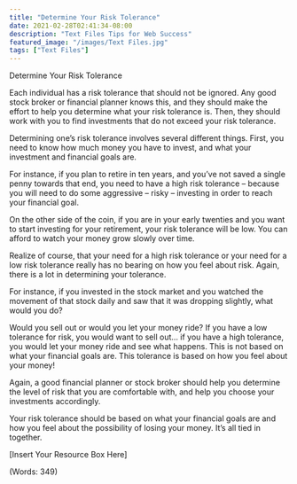 ```yaml
---
title: "Determine Your Risk Tolerance"
date: 2021-02-28T02:41:34-08:00
description: "Text Files Tips for Web Success"
featured_image: "/images/Text Files.jpg"
tags: ["Text Files"]
---
```


Determine Your Risk Tolerance


Each individual has a risk tolerance that should not be ignored. Any good stock broker or financial planner knows this, and they should make the effort to help you determine what your risk tolerance is. Then, they should work with you to find investments that do not exceed your risk tolerance.

Determining one’s risk tolerance involves several different things. First, you need to know how much money you have to invest, and what your investment and financial goals are.

For instance, if you plan to retire in ten years, and you’ve not saved a single penny towards that end, you need to have a high risk tolerance – because you will need to do some aggressive – risky – investing in order to reach your financial goal. 

On the other side of the coin, if you are in your early twenties and you want to start investing for your retirement, your risk tolerance will be low. You can afford to watch your money grow slowly over time.

Realize of course, that your need for a high risk tolerance or your need for a low risk tolerance really has no bearing on how you feel about risk. Again, there is a lot in determining your tolerance.

For instance, if you invested in the stock market and you watched the movement of that stock daily and saw that it was dropping slightly, what would you do?

Would you sell out or would you let your money ride? If you have a low tolerance for risk, you would want to sell out… if you have a high tolerance, you would let your money ride and see what happens. This is not based on what your financial goals are. This tolerance is based on how you feel about your money! 

Again, a good financial planner or stock broker should help you determine the level of risk that you are comfortable with, and help you choose your investments accordingly.

Your risk tolerance should be based on what your financial goals are and how you feel about the possibility of losing your money. It’s all tied in together.


[Insert Your Resource Box Here]

(Words: 349)


